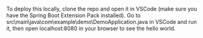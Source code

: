 To deploy this locally, clone the repo and open it in VSCode (make sure you have the Spring Boot Extension Pack installed). Go to src\main\java\com\example\demo\DemoApplication.java in VSCode and run it, then open localhost:8080 in your browser to see the hello world. 
